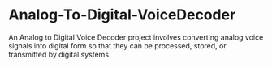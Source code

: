 # Analog-To-Digital-VoiceDecoder
An Analog to Digital Voice Decoder project involves converting analog voice signals into digital form so that they can be processed, stored, or transmitted by digital systems. 
